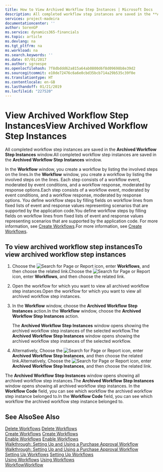 ```yaml
---
title: How to View Archived Workflow Step Instances | Microsoft Docs
description: All completed workflow step instances are saved in the **Archived Workflow Step Instances** window.
services: project-madeira
documentationcenter: ''
author: SorenGP
ms.service: dynamics365-financials
ms.topic: article
ms.devlang: na
ms.tgt_pltfrm: na
ms.workload: na
ms.search.keywords: ''
ms.date: 07/01/2017
ms.author: sgroespe
ms.openlocfilehash: 7f8dbddd62a815a64ab0800d6f8d09698b8e39d2
ms.sourcegitcommit: e10de72476c6a6e0cbd35bcb714a29b535c39f0e
ms.translationtype: HT
ms.contentlocale: en-GB
ms.lasthandoff: 01/21/2019
ms.locfileid: "227520"
---
```

# <a name="view-archived-workflow-step-instances"></a><span data-ttu-id="89318-103">View Archived Workflow Step Instances</span><span class="sxs-lookup"><span data-stu-id="89318-103">View Archived Workflow Step Instances</span></span>
<span data-ttu-id="89318-104">All completed workflow step instances are saved in the **Archived Workflow Step Instances** window.</span><span class="sxs-lookup"><span data-stu-id="89318-104">All completed workflow step instances are saved in the **Archived Workflow Step Instances** window.</span></span>  

 <span data-ttu-id="89318-105">In the **Workflow** window, you create a workflow by listing the involved steps on the lines.</span><span class="sxs-lookup"><span data-stu-id="89318-105">In the **Workflow** window, you create a workflow by listing the involved steps on the lines.</span></span> <span data-ttu-id="89318-106">Each step consists of a workflow event, moderated by event conditions, and a workflow response, moderated by response options.</span><span class="sxs-lookup"><span data-stu-id="89318-106">Each step consists of a workflow event, moderated by event conditions, and a workflow response, moderated by response options.</span></span> <span data-ttu-id="89318-107">You define workflow steps by filling fields on workflow lines from fixed lists of event and response values representing scenarios that are supported by the application code.</span><span class="sxs-lookup"><span data-stu-id="89318-107">You define workflow steps by filling fields on workflow lines from fixed lists of event and response values representing scenarios that are supported by the application code.</span></span> <span data-ttu-id="89318-108">For more information, see [Create Workflows](across-how-to-create-workflows.md).</span><span class="sxs-lookup"><span data-stu-id="89318-108">For more information, see [Create Workflows](across-how-to-create-workflows.md).</span></span>  

## <a name="to-view-archived-workflow-step-instances"></a><span data-ttu-id="89318-109">To view archived workflow step instances</span><span class="sxs-lookup"><span data-stu-id="89318-109">To view archived workflow step instances</span></span>  
1.  <span data-ttu-id="89318-110">Choose the ![Search for Page or Report](media/ui-search/search_small.png "Search for Page or Report icon") icon, enter **Workflows**, and then choose the related link.</span><span class="sxs-lookup"><span data-stu-id="89318-110">Choose the ![Search for Page or Report](media/ui-search/search_small.png "Search for Page or Report icon") icon, enter **Workflows**, and then choose the related link.</span></span>  
2.  <span data-ttu-id="89318-111">Open the workflow for which you want to view all archived workflow step instances.</span><span class="sxs-lookup"><span data-stu-id="89318-111">Open the workflow for which you want to view all archived workflow step instances.</span></span>  
3.  <span data-ttu-id="89318-112">In the **Workflow** window, choose the **Archived Workflow Step Instances** action.</span><span class="sxs-lookup"><span data-stu-id="89318-112">In the **Workflow** window, choose the **Archived Workflow Step Instances** action.</span></span>  

    <span data-ttu-id="89318-113">The **Archived Workflow Step Instances** window opens showing the archived workflow step instances of the selected workflow.</span><span class="sxs-lookup"><span data-stu-id="89318-113">The **Archived Workflow Step Instances** window opens showing the archived workflow step instances of the selected workflow.</span></span>  
4.  <span data-ttu-id="89318-114">Alternatively, Choose the ![Search for Page or Report](media/ui-search/search_small.png "Search for Page or Report icon") icon, enter **Archived Workflow Step Instances**, and then choose the related link.</span><span class="sxs-lookup"><span data-stu-id="89318-114">Alternatively, Choose the ![Search for Page or Report](media/ui-search/search_small.png "Search for Page or Report icon") icon, enter **Archived Workflow Step Instances**, and then choose the related link.</span></span>  

<span data-ttu-id="89318-115">The **Archived Workflow Step Instances** window opens showing all archived workflow step instances.</span><span class="sxs-lookup"><span data-stu-id="89318-115">The **Archived Workflow Step Instances** window opens showing all archived workflow step instances.</span></span> <span data-ttu-id="89318-116">In the **Workflow Code** field, you can see which workflow the archived workflow step instance belonged to.</span><span class="sxs-lookup"><span data-stu-id="89318-116">In the **Workflow Code** field, you can see which workflow the archived workflow step instance belonged to.</span></span>  

## <a name="see-also"></a><span data-ttu-id="89318-117">See Also</span><span class="sxs-lookup"><span data-stu-id="89318-117">See Also</span></span>  
 <span data-ttu-id="89318-118">[Delete Workflows](across-how-to-delete-workflows.md) </span><span class="sxs-lookup"><span data-stu-id="89318-118">[Delete Workflows](across-how-to-delete-workflows.md) </span></span>  
 <span data-ttu-id="89318-119">[Create Workflows](across-how-to-create-workflows.md) </span><span class="sxs-lookup"><span data-stu-id="89318-119">[Create Workflows](across-how-to-create-workflows.md) </span></span>  
 <span data-ttu-id="89318-120">[Enable Workflows](across-how-to-enable-workflows.md) </span><span class="sxs-lookup"><span data-stu-id="89318-120">[Enable Workflows](across-how-to-enable-workflows.md) </span></span>  
 <span data-ttu-id="89318-121">[Walkthrough: Setting Up and Using a Purchase Approval Workflow](walkthrough-setting-up-and-using-a-purchase-approval-workflow.md) </span><span class="sxs-lookup"><span data-stu-id="89318-121">[Walkthrough: Setting Up and Using a Purchase Approval Workflow](walkthrough-setting-up-and-using-a-purchase-approval-workflow.md) </span></span>  
 <span data-ttu-id="89318-122">[Setting Up Workflows](across-set-up-workflows.md) </span><span class="sxs-lookup"><span data-stu-id="89318-122">[Setting Up Workflows](across-set-up-workflows.md) </span></span>  
 <span data-ttu-id="89318-123">[Using Workflows](across-use-workflows.md) </span><span class="sxs-lookup"><span data-stu-id="89318-123">[Using Workflows](across-use-workflows.md) </span></span>  
 [<span data-ttu-id="89318-124">Workflow</span><span class="sxs-lookup"><span data-stu-id="89318-124">Workflow</span></span>](across-workflow.md)
